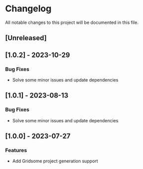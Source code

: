 # Changelog

All notable changes to this project will be documented in this file.

## [Unreleased]
## [1.0.2] - 2023-10-29

### Bug Fixes

- Solve some minor issues and update dependencies

## [1.0.1] - 2023-08-13

### Bug Fixes

- Solve some minor issues and update dependencies

## [1.0.0] - 2023-07-27

### Features

- Add Gridsome project generation support

<!-- generated by git-cliff -->
